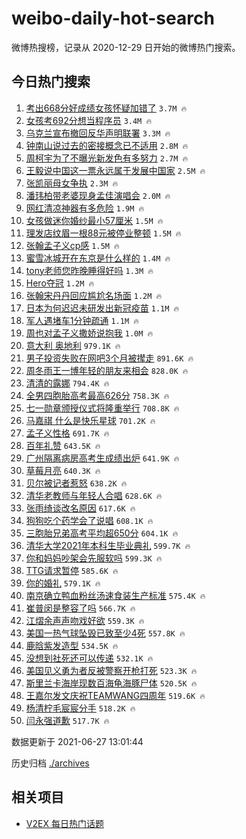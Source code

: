 # weibo-daily-hot-search

微博热搜榜，记录从 2020-12-29 日开始的微博热门搜索。

## 今日热门搜索

<!-- BEGIN -->

1. [考出668分好成绩女孩怀疑加错了](https://s.weibo.com/weibo?q=%23%E8%80%83%E5%87%BA668%E5%88%86%E5%A5%BD%E6%88%90%E7%BB%A9%E5%A5%B3%E5%AD%A9%E6%80%80%E7%96%91%E5%8A%A0%E9%94%99%E4%BA%86%23&Refer=top) `3.7M 🔥`
1. [女孩考692分想当程序员](https://s.weibo.com/weibo?q=%23%E5%A5%B3%E5%AD%A9%E8%80%83692%E5%88%86%E6%83%B3%E5%BD%93%E7%A8%8B%E5%BA%8F%E5%91%98%23&Refer=top) `3.4M 🔥`
1. [乌克兰宣布撤回反华声明联署](https://s.weibo.com/weibo?q=%23%E4%B9%8C%E5%85%8B%E5%85%B0%E5%AE%A3%E5%B8%83%E6%92%A4%E5%9B%9E%E5%8F%8D%E5%8D%8E%E5%A3%B0%E6%98%8E%E8%81%94%E7%BD%B2%23&Refer=top) `3.3M 🔥`
1. [钟南山说过去的密接概念已不适用](https://s.weibo.com/weibo?q=%23%E9%92%9F%E5%8D%97%E5%B1%B1%E8%AF%B4%E8%BF%87%E5%8E%BB%E7%9A%84%E5%AF%86%E6%8E%A5%E6%A6%82%E5%BF%B5%E5%B7%B2%E4%B8%8D%E9%80%82%E7%94%A8%23&Refer=top) `2.8M 🔥`
1. [周柯宇为了不曝光新发色有多努力](https://s.weibo.com/weibo?q=%23%E5%91%A8%E6%9F%AF%E5%AE%87%E4%B8%BA%E4%BA%86%E4%B8%8D%E6%9B%9D%E5%85%89%E6%96%B0%E5%8F%91%E8%89%B2%E6%9C%89%E5%A4%9A%E5%8A%AA%E5%8A%9B%23&Refer=top) `2.7M 🔥`
1. [王毅说中国这一票永远属于发展中国家](https://s.weibo.com/weibo?q=%23%E7%8E%8B%E6%AF%85%E8%AF%B4%E4%B8%AD%E5%9B%BD%E8%BF%99%E4%B8%80%E7%A5%A8%E6%B0%B8%E8%BF%9C%E5%B1%9E%E4%BA%8E%E5%8F%91%E5%B1%95%E4%B8%AD%E5%9B%BD%E5%AE%B6%23&Refer=top) `2.5M 🔥`
1. [张凯丽母女争执](https://s.weibo.com/weibo?q=%23%E5%BC%A0%E5%87%AF%E4%B8%BD%E6%AF%8D%E5%A5%B3%E4%BA%89%E6%89%A7%23&Refer=top) `2.3M 🔥`
1. [潘玮柏带老婆现身孟佳演唱会](https://s.weibo.com/weibo?q=%23%E6%BD%98%E7%8E%AE%E6%9F%8F%E5%B8%A6%E8%80%81%E5%A9%86%E7%8E%B0%E8%BA%AB%E5%AD%9F%E4%BD%B3%E6%BC%94%E5%94%B1%E4%BC%9A%23&Refer=top) `2.0M 🔥`
1. [网红清凉神器有多危险](https://s.weibo.com/weibo?q=%23%E7%BD%91%E7%BA%A2%E6%B8%85%E5%87%89%E7%A5%9E%E5%99%A8%E6%9C%89%E5%A4%9A%E5%8D%B1%E9%99%A9%23&Refer=top) `1.9M 🔥`
1. [女孩做迷你婚纱最小57厘米](https://s.weibo.com/weibo?q=%23%E5%A5%B3%E5%AD%A9%E5%81%9A%E8%BF%B7%E4%BD%A0%E5%A9%9A%E7%BA%B1%E6%9C%80%E5%B0%8F57%E5%8E%98%E7%B1%B3%23&Refer=top) `1.5M 🔥`
1. [理发店纹眉一根88元被停业整顿](https://s.weibo.com/weibo?q=%23%E7%90%86%E5%8F%91%E5%BA%97%E7%BA%B9%E7%9C%89%E4%B8%80%E6%A0%B988%E5%85%83%E8%A2%AB%E5%81%9C%E4%B8%9A%E6%95%B4%E9%A1%BF%23&Refer=top) `1.5M 🔥`
1. [张翰孟子义cp感](https://s.weibo.com/weibo?q=%23%E5%BC%A0%E7%BF%B0%E5%AD%9F%E5%AD%90%E4%B9%89cp%E6%84%9F%23&Refer=top) `1.5M 🔥`
1. [蜜雪冰城开在东京是什么样的](https://s.weibo.com/weibo?q=%23%E8%9C%9C%E9%9B%AA%E5%86%B0%E5%9F%8E%E5%BC%80%E5%9C%A8%E4%B8%9C%E4%BA%AC%E6%98%AF%E4%BB%80%E4%B9%88%E6%A0%B7%E7%9A%84%23&Refer=top) `1.4M 🔥`
1. [tony老师您昨晚睡得好吗](https://s.weibo.com/weibo?q=%23tony%E8%80%81%E5%B8%88%E6%82%A8%E6%98%A8%E6%99%9A%E7%9D%A1%E5%BE%97%E5%A5%BD%E5%90%97%23&Refer=top) `1.3M 🔥`
1. [Hero夺冠](https://s.weibo.com/weibo?q=%23Hero%E5%A4%BA%E5%86%A0%23&Refer=top) `1.2M 🔥`
1. [张翰宋丹丹回应尴尬名场面](https://s.weibo.com/weibo?q=%23%E5%BC%A0%E7%BF%B0%E5%AE%8B%E4%B8%B9%E4%B8%B9%E5%9B%9E%E5%BA%94%E5%B0%B4%E5%B0%AC%E5%90%8D%E5%9C%BA%E9%9D%A2%23&Refer=top) `1.2M 🔥`
1. [日本为何迟迟未研发出新冠疫苗](https://s.weibo.com/weibo?q=%23%E6%97%A5%E6%9C%AC%E4%B8%BA%E4%BD%95%E8%BF%9F%E8%BF%9F%E6%9C%AA%E7%A0%94%E5%8F%91%E5%87%BA%E6%96%B0%E5%86%A0%E7%96%AB%E8%8B%97%23&Refer=top) `1.1M 🔥`
1. [军人遇堵车1分钟疏通](https://s.weibo.com/weibo?q=%23%E5%86%9B%E4%BA%BA%E9%81%87%E5%A0%B5%E8%BD%A61%E5%88%86%E9%92%9F%E7%96%8F%E9%80%9A%23&Refer=top) `1.1M 🔥`
1. [周也对孟子义撒娇说抱我](https://s.weibo.com/weibo?q=%23%E5%91%A8%E4%B9%9F%E5%AF%B9%E5%AD%9F%E5%AD%90%E4%B9%89%E6%92%92%E5%A8%87%E8%AF%B4%E6%8A%B1%E6%88%91%23&Refer=top) `1.0M 🔥`
1. [意大利 奥地利](https://s.weibo.com/weibo?q=%E6%84%8F%E5%A4%A7%E5%88%A9%20%E5%A5%A5%E5%9C%B0%E5%88%A9&Refer=top) `979.1K 🔥`
1. [男子投资失败在网吧3个月被撵走](https://s.weibo.com/weibo?q=%23%E7%94%B7%E5%AD%90%E6%8A%95%E8%B5%84%E5%A4%B1%E8%B4%A5%E5%9C%A8%E7%BD%91%E5%90%A73%E4%B8%AA%E6%9C%88%E8%A2%AB%E6%92%B5%E8%B5%B0%23&Refer=top) `891.6K 🔥`
1. [周冬雨王一博年轻的朋友来相会](https://s.weibo.com/weibo?q=%23%E5%91%A8%E5%86%AC%E9%9B%A8%E7%8E%8B%E4%B8%80%E5%8D%9A%E5%B9%B4%E8%BD%BB%E7%9A%84%E6%9C%8B%E5%8F%8B%E6%9D%A5%E7%9B%B8%E4%BC%9A%23&Refer=top) `828.0K 🔥`
1. [清清的露娜](https://s.weibo.com/weibo?q=%23%E6%B8%85%E6%B8%85%E7%9A%84%E9%9C%B2%E5%A8%9C%23&Refer=top) `794.4K 🔥`
1. [全男四胞胎高考最高626分](https://s.weibo.com/weibo?q=%23%E5%85%A8%E7%94%B7%E5%9B%9B%E8%83%9E%E8%83%8E%E9%AB%98%E8%80%83%E6%9C%80%E9%AB%98626%E5%88%86%23&Refer=top) `758.3K 🔥`
1. [七一勋章颁授仪式将隆重举行](https://s.weibo.com/weibo?q=%23%E4%B8%83%E4%B8%80%E5%8B%8B%E7%AB%A0%E9%A2%81%E6%8E%88%E4%BB%AA%E5%BC%8F%E5%B0%86%E9%9A%86%E9%87%8D%E4%B8%BE%E8%A1%8C%23&Refer=top) `708.8K 🔥`
1. [马嘉祺 什么是快乐星球](https://s.weibo.com/weibo?q=%E9%A9%AC%E5%98%89%E7%A5%BA%20%E4%BB%80%E4%B9%88%E6%98%AF%E5%BF%AB%E4%B9%90%E6%98%9F%E7%90%83&Refer=top) `701.2K 🔥`
1. [孟子义性格](https://s.weibo.com/weibo?q=%23%E5%AD%9F%E5%AD%90%E4%B9%89%E6%80%A7%E6%A0%BC%23&Refer=top) `691.7K 🔥`
1. [百年礼赞](https://s.weibo.com/weibo?q=%23%E7%99%BE%E5%B9%B4%E7%A4%BC%E8%B5%9E%23&Refer=top) `643.5K 🔥`
1. [广州隔离病房高考生成绩出炉](https://s.weibo.com/weibo?q=%23%E5%B9%BF%E5%B7%9E%E9%9A%94%E7%A6%BB%E7%97%85%E6%88%BF%E9%AB%98%E8%80%83%E7%94%9F%E6%88%90%E7%BB%A9%E5%87%BA%E7%82%89%23&Refer=top) `641.9K 🔥`
1. [草莓月亮](https://s.weibo.com/weibo?q=%23%E8%8D%89%E8%8E%93%E6%9C%88%E4%BA%AE%23&Refer=top) `640.3K 🔥`
1. [贝尔被记者惹怒](https://s.weibo.com/weibo?q=%23%E8%B4%9D%E5%B0%94%E8%A2%AB%E8%AE%B0%E8%80%85%E6%83%B9%E6%80%92%23&Refer=top) `638.2K 🔥`
1. [清华老教师与年轻人合唱](https://s.weibo.com/weibo?q=%23%E6%B8%85%E5%8D%8E%E8%80%81%E6%95%99%E5%B8%88%E4%B8%8E%E5%B9%B4%E8%BD%BB%E4%BA%BA%E5%90%88%E5%94%B1%23&Refer=top) `628.6K 🔥`
1. [张雨绮谈改名原因](https://s.weibo.com/weibo?q=%23%E5%BC%A0%E9%9B%A8%E7%BB%AE%E8%B0%88%E6%94%B9%E5%90%8D%E5%8E%9F%E5%9B%A0%23&Refer=top) `617.6K 🔥`
1. [狗狗吃个药学会了说唱](https://s.weibo.com/weibo?q=%23%E7%8B%97%E7%8B%97%E5%90%83%E4%B8%AA%E8%8D%AF%E5%AD%A6%E4%BC%9A%E4%BA%86%E8%AF%B4%E5%94%B1%23&Refer=top) `608.1K 🔥`
1. [三胞胎兄弟高考平均超650分](https://s.weibo.com/weibo?q=%23%E4%B8%89%E8%83%9E%E8%83%8E%E5%85%84%E5%BC%9F%E9%AB%98%E8%80%83%E5%B9%B3%E5%9D%87%E8%B6%85650%E5%88%86%23&Refer=top) `604.1K 🔥`
1. [清华大学2021年本科生毕业典礼](https://s.weibo.com/weibo?q=%23%E6%B8%85%E5%8D%8E%E5%A4%A7%E5%AD%A62021%E5%B9%B4%E6%9C%AC%E7%A7%91%E7%94%9F%E6%AF%95%E4%B8%9A%E5%85%B8%E7%A4%BC%23&Refer=top) `599.7K 🔥`
1. [你和妈妈吵架会先服软吗](https://s.weibo.com/weibo?q=%23%E4%BD%A0%E5%92%8C%E5%A6%88%E5%A6%88%E5%90%B5%E6%9E%B6%E4%BC%9A%E5%85%88%E6%9C%8D%E8%BD%AF%E5%90%97%23&Refer=top) `599.3K 🔥`
1. [TTG请求暂停](https://s.weibo.com/weibo?q=%23TTG%E8%AF%B7%E6%B1%82%E6%9A%82%E5%81%9C%23&Refer=top) `585.6K 🔥`
1. [你的婚礼](https://s.weibo.com/weibo?q=%E4%BD%A0%E7%9A%84%E5%A9%9A%E7%A4%BC&Refer=top) `579.1K 🔥`
1. [南京确立鸭血粉丝汤速食装生产标准](https://s.weibo.com/weibo?q=%23%E5%8D%97%E4%BA%AC%E7%A1%AE%E7%AB%8B%E9%B8%AD%E8%A1%80%E7%B2%89%E4%B8%9D%E6%B1%A4%E9%80%9F%E9%A3%9F%E8%A3%85%E7%94%9F%E4%BA%A7%E6%A0%87%E5%87%86%23&Refer=top) `575.4K 🔥`
1. [崔普闵是整容了吗](https://s.weibo.com/weibo?q=%23%E5%B4%94%E6%99%AE%E9%97%B5%E6%98%AF%E6%95%B4%E5%AE%B9%E4%BA%86%E5%90%97%23&Refer=top) `566.7K 🔥`
1. [江熠余声声吻戏好欲](https://s.weibo.com/weibo?q=%23%E6%B1%9F%E7%86%A0%E4%BD%99%E5%A3%B0%E5%A3%B0%E5%90%BB%E6%88%8F%E5%A5%BD%E6%AC%B2%23&Refer=top) `559.3K 🔥`
1. [美国一热气球坠毁已致至少4死](https://s.weibo.com/weibo?q=%23%E7%BE%8E%E5%9B%BD%E4%B8%80%E7%83%AD%E6%B0%94%E7%90%83%E5%9D%A0%E6%AF%81%E5%B7%B2%E8%87%B4%E8%87%B3%E5%B0%914%E6%AD%BB%23&Refer=top) `557.8K 🔥`
1. [鹿晗紫发造型](https://s.weibo.com/weibo?q=%23%E9%B9%BF%E6%99%97%E7%B4%AB%E5%8F%91%E9%80%A0%E5%9E%8B%23&Refer=top) `534.5K 🔥`
1. [没想到社死还可以传递](https://s.weibo.com/weibo?q=%23%E6%B2%A1%E6%83%B3%E5%88%B0%E7%A4%BE%E6%AD%BB%E8%BF%98%E5%8F%AF%E4%BB%A5%E4%BC%A0%E9%80%92%23&Refer=top) `532.1K 🔥`
1. [美国见义勇为者反被警察开枪打死](https://s.weibo.com/weibo?q=%23%E7%BE%8E%E5%9B%BD%E8%A7%81%E4%B9%89%E5%8B%87%E4%B8%BA%E8%80%85%E5%8F%8D%E8%A2%AB%E8%AD%A6%E5%AF%9F%E5%BC%80%E6%9E%AA%E6%89%93%E6%AD%BB%23&Refer=top) `523.3K 🔥`
1. [斯里兰卡海岸现数百海龟海豚尸体](https://s.weibo.com/weibo?q=%23%E6%96%AF%E9%87%8C%E5%85%B0%E5%8D%A1%E6%B5%B7%E5%B2%B8%E7%8E%B0%E6%95%B0%E7%99%BE%E6%B5%B7%E9%BE%9F%E6%B5%B7%E8%B1%9A%E5%B0%B8%E4%BD%93%23&Refer=top) `520.5K 🔥`
1. [王嘉尔发文庆祝TEAMWANG四周年](https://s.weibo.com/weibo?q=%23%E7%8E%8B%E5%98%89%E5%B0%94%E5%8F%91%E6%96%87%E5%BA%86%E7%A5%9DTEAMWANG%E5%9B%9B%E5%91%A8%E5%B9%B4%23&Refer=top) `519.6K 🔥`
1. [杨清柠毛宸宸分手](https://s.weibo.com/weibo?q=%23%E6%9D%A8%E6%B8%85%E6%9F%A0%E6%AF%9B%E5%AE%B8%E5%AE%B8%E5%88%86%E6%89%8B%23&Refer=top) `518.2K 🔥`
1. [闫永强道歉](https://s.weibo.com/weibo?q=%23%E9%97%AB%E6%B0%B8%E5%BC%BA%E9%81%93%E6%AD%89%23&Refer=top) `517.7K 🔥`

数据更新于 2021-06-27 13:01:44

<!-- END -->

历史归档 [./archives](./archives)

## 相关项目

- [V2EX 每日热门话题](https://github.com/boojack/v2ex-daily-hot-topic)
